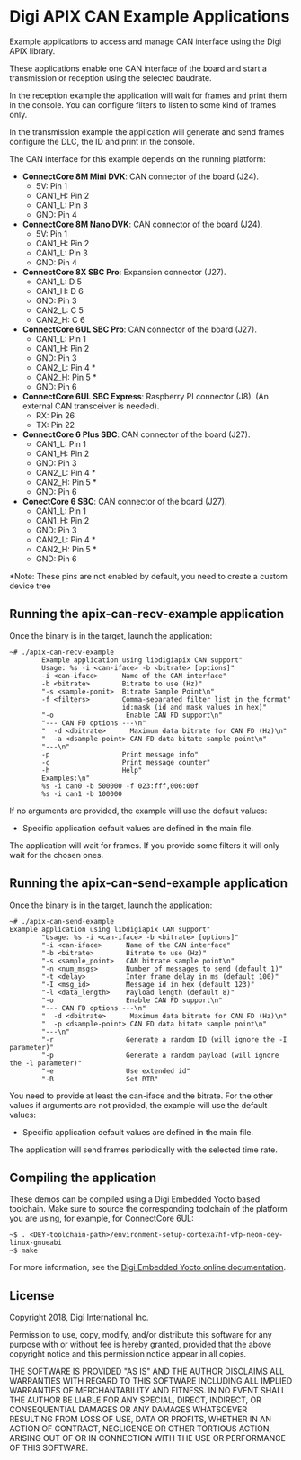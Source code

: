 Digi APIX CAN Example Applications
===================================

Example applications to access and manage CAN interface using the Digi APIX library.

These applications enable one CAN interface of the board and start a transmission or
reception using the selected baudrate.

In the reception example the application will wait for frames and print them in the
console. You can configure filters to listen to some kind of frames only.

In the transmission example the application will generate and send frames configure the DLC,
the ID and print in the console.

The CAN interface for this example depends on the running platform:

 - **ConnectCore 8M Mini DVK**: CAN connector of the board (J24).
   - 5V: Pin 1
   - CAN1_H: Pin 2
   - CAN1_L: Pin 3
   - GND: Pin 4
- **ConnectCore 8M Nano DVK**: CAN connector of the board (J24).
   - 5V: Pin 1
   - CAN1_H: Pin 2
   - CAN1_L: Pin 3
   - GND: Pin 4
- **ConnectCore 8X SBC Pro**: Expansion connector (J27).
   - CAN1_L: D 5
   - CAN1_H: D 6
   - GND: Pin 3
   - CAN2_L: C 5
   - CAN2_H: C 6
- **ConnectCore 6UL SBC Pro**: CAN connector of the board (J27).
   - CAN1_L: Pin 1
   - CAN1_H: Pin 2
   - GND: Pin 3
   - CAN2_L: Pin 4 *
   - CAN2_H: Pin 5 *
   - GND: Pin 6
- **ConnectCore 6UL SBC Express**: Raspberry PI connector (J8). (An external CAN transceiver is needed).
   - RX: Pin 26
   - TX: Pin 22
- **ConnectCore 6 Plus SBC**: CAN connector of the board (J27).
   - CAN1_L: Pin 1
   - CAN1_H: Pin 2
   - GND: Pin 3
   - CAN2_L: Pin 4 *
   - CAN2_H: Pin 5 *
   - GND: Pin 6
- **ConectCore 6 SBC**: CAN connector of the board (J27).
   - CAN1_L: Pin 1
   - CAN1_H: Pin 2
   - GND: Pin 3
   - CAN2_L: Pin 4 *
   - CAN2_H: Pin 5 *
   - GND: Pin 6

*Note: These pins are not enabled by default, you need to create a custom device tree

Running the apix-can-recv-example application
-----------------------
Once the binary is in the target, launch the application:

```
~# ./apix-can-recv-example
		Example application using libdigiapix CAN support"
		Usage: %s -i <can-iface> -b <bitrate> [options]"
		-i <can-iface>      Name of the CAN interface"
		-b <bitrate>        Bitrate to use (Hz)"
		"-s <sample-ponit>  Bitrate Sample Point\n"
		-f <filters>        Comma-separated filter list in the format"
		                    id:mask (id and mask values in hex)"
		"-o                  Enable CAN FD support\n"
		"--- CAN FD options ---\n"
		"  -d <dbitrate>      Maximum data bitrate for CAN FD (Hz)\n"
		"  -a <dsample-point> CAN FD data bitate sample point\n"
		"---\n"
		-p                  Print message info"
		-c                  Print message counter"
		-h                  Help"
		Examples:\n"
		%s -i can0 -b 500000 -f 023:fff,006:00f
		%s -i can1 -b 100000

```
If no arguments are provided, the example will use the default values:
 - Specific application default values are defined in the main file.

 The application will wait for frames. If you provide some filters it will only
 wait for the chosen ones.

 Running the apix-can-send-example application
-----------------------
Once the binary is in the target, launch the application:

```
~# ./apix-can-send-example
Example application using libdigiapix CAN support"
		"Usage: %s -i <can-iface> -b <bitrate> [options]"
		"-i <can-iface>      Name of the CAN interface"
		"-b <bitrate>        Bitrate to use (Hz)"
		"-s <sample_point>   CAN bitrate sample point\n"
		"-n <num_msgs>       Number of messages to send (default 1)"
		"-t <delay>          Inter frame delay in ms (default 100)"
		"-I <msg_id>         Message id in hex (default 123)"
		"-l <data_length>    Payload length (default 8)"
		"-o                  Enable CAN FD support\n"
		"--- CAN FD options ---\n"
		"  -d <dbitrate>      Maximum data bitrate for CAN FD (Hz)\n"
		"  -p <dsample-point> CAN FD data bitate sample point\n"
		"---\n"
		"-r                  Generate a random ID (will ignore the -I parameter)"
		"-p                  Generate a random payload (will ignore the -l parameter)"
		"-e                  Use extended id"
		"-R                  Set RTR"
```

You need to provide at least the can-iface and the bitrate.
For the other values if arguments are not provided, the example will use the default values:
 - Specific application default values are defined in the main file.

The application will send frames periodically with the selected time rate.

Compiling the application
-------------------------
These demos can be compiled using a Digi Embedded Yocto based toolchain. Make
sure to source the corresponding toolchain of the platform you are using,
for example, for ConnectCore 6UL:

```
~$ . <DEY-toolchain-path>/environment-setup-cortexa7hf-vfp-neon-dey-linux-gnueabi
~$ make
```

For more information, see the [Digi Embedded Yocto online documentation](https://github.com/digi-embedded/meta-digi).

License
-------
Copyright 2018, Digi International Inc.

Permission to use, copy, modify, and/or distribute this software for any purpose
with or without fee is hereby granted, provided that the above copyright notice
and this permission notice appear in all copies.

THE SOFTWARE IS PROVIDED "AS IS" AND THE AUTHOR DISCLAIMS ALL WARRANTIES WITH
REGARD TO THIS SOFTWARE INCLUDING ALL IMPLIED WARRANTIES OF MERCHANTABILITY AND
FITNESS. IN NO EVENT SHALL THE AUTHOR BE LIABLE FOR ANY SPECIAL, DIRECT,
INDIRECT, OR CONSEQUENTIAL DAMAGES OR ANY DAMAGES WHATSOEVER RESULTING FROM LOSS
OF USE, DATA OR PROFITS, WHETHER IN AN ACTION OF CONTRACT, NEGLIGENCE OR OTHER
TORTIOUS ACTION, ARISING OUT OF OR IN CONNECTION WITH THE USE OR PERFORMANCE OF
THIS SOFTWARE.
